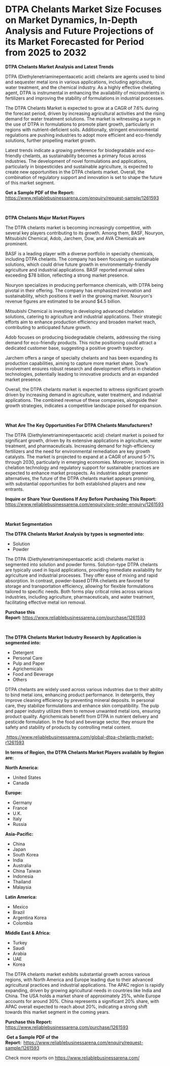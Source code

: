 <p><h1>DTPA Chelants Market Size Focuses on Market Dynamics, In-Depth Analysis and Future Projections of its Market Forecasted for Period from 2025 to 2032</h1></p><p><strong>DTPA Chelants Market Analysis and Latest Trends</strong></p>
<p><p>DTPA (Diethylenetriaminepentaacetic acid) chelants are agents used to bind and sequester metal ions in various applications, including agriculture, water treatment, and the chemical industry. As a highly effective chelating agent, DTPA is instrumental in enhancing the availability of micronutrients in fertilizers and improving the stability of formulations in industrial processes.</p><p>The DTPA Chelants Market is expected to grow at a CAGR of 7.6% during the forecast period, driven by increasing agricultural activities and the rising demand for water treatment solutions. The market is witnessing a surge in the use of DTPA in formulations to promote plant growth, particularly in regions with nutrient-deficient soils. Additionally, stringent environmental regulations are pushing industries to adopt more efficient and eco-friendly solutions, further propelling market growth.</p><p>Latest trends indicate a growing preference for biodegradable and eco-friendly chelants, as sustainability becomes a primary focus across industries. The development of novel formulations and applications, particularly in biopesticides and sustainable agriculture, is expected to create new opportunities in the DTPA chelants market. Overall, the combination of regulatory support and innovation is set to shape the future of this market segment.</p></p>
<p><strong>Get a Sample PDF of the Report:&nbsp;</strong> <a href="https://www.reliablebusinessarena.com/enquiry/request-sample/1261593?utm_campaign=2031&utm_medium=2&utm_source=Github&utm_content=ia&utm_term=02022025&utm_id=dtpa-chelants">https://www.reliablebusinessarena.com/enquiry/request-sample/1261593</a></p>
<p>&nbsp;</p>
<p><strong>DTPA Chelants Major Market Players</strong></p>
<p><p>The DTPA chelants market is becoming increasingly competitive, with several key players contributing to its growth. Among them, BASF, Nouryon, Mitsubishi Chemical, Adob, Jarchem, Dow, and AVA Chemicals are prominent.</p><p>BASF is a leading player with a diverse portfolio in specialty chemicals, including DTPA chelants. The company has been focusing on sustainable solutions, which could drive future growth in environmentally-friendly agriculture and industrial applications. BASF reported annual sales exceeding $78 billion, reflecting a strong market presence.</p><p>Nouryon specializes in producing performance chemicals, with DTPA being pivotal in their offering. The company has emphasized innovation and sustainability, which positions it well in the growing market. Nouryon's revenue figures are estimated to be around $4.5 billion.</p><p>Mitsubishi Chemical is investing in developing advanced chelation solutions, catering to agriculture and industrial applications. Their strategic efforts aim to enhance production efficiency and broaden market reach, contributing to anticipated future growth.</p><p>Adob focuses on producing biodegradable chelants, addressing the rising demand for eco-friendly products. This niche positioning could attract a dedicated customer base, suggesting a positive growth trajectory.</p><p>Jarchem offers a range of specialty chelants and has been expanding its production capabilities, aiming to capture more market share. Dow’s involvement ensures robust research and development efforts in chelation technologies, potentially leading to innovative products and an expanded market presence.</p><p>Overall, the DTPA chelants market is expected to witness significant growth driven by increasing demand in agriculture, water treatment, and industrial applications. The combined revenue of these companies, alongside their growth strategies, indicates a competitive landscape poised for expansion.</p></p>
<p>&nbsp;</p>
<p><strong>What Are The Key Opportunities For DTPA Chelants Manufacturers?</strong></p>
<p><p>The DTPA (Diethylenetriaminepentaacetic acid) chelant market is poised for significant growth, driven by its extensive applications in agriculture, water treatment, and pharmaceuticals. Increasing demand for high-efficiency fertilizers and the need for environmental remediation are key growth catalysts. The market is projected to expand at a CAGR of around 5-7% through 2030, particularly in emerging economies. Moreover, innovations in chelation technology and regulatory support for sustainable practices are expected to enhance market prospects. As industries adopt greener alternatives, the future of the DTPA chelants market appears promising, with substantial opportunities for both established players and new entrants.</p></p>
<p><strong>Inquire or Share Your Questions If Any Before Purchasing This Report:</strong> <a href="https://www.reliablebusinessarena.com/enquiry/pre-order-enquiry/1261593?utm_campaign=2031&utm_medium=2&utm_source=Github&utm_content=ia&utm_term=02022025&utm_id=dtpa-chelants">https://www.reliablebusinessarena.com/enquiry/pre-order-enquiry/1261593</a></p>
<p>&nbsp;</p>
<p><strong>Market Segmentation</strong></p>
<p><strong>The DTPA Chelants Market Analysis by types is segmented into:</strong></p>
<p><ul><li>Solution</li><li>Powder</li></ul></p>
<p><p>The DTPA (Diethylenetriaminepentaacetic acid) chelants market is segmented into solution and powder forms. Solution-type DTPA chelants are typically used in liquid applications, providing immediate availability for agriculture and industrial processes. They offer ease of mixing and rapid absorption. In contrast, powder-based DTPA chelants are favored for storage and transportation efficiency, allowing for flexible formulations tailored to specific needs. Both forms play critical roles across various industries, including agriculture, pharmaceuticals, and water treatment, facilitating effective metal ion removal.</p></p>
<p><strong>Purchase this Report:&nbsp;</strong><a href="https://www.reliablebusinessarena.com/purchase/1261593?utm_campaign=2031&utm_medium=2&utm_source=Github&utm_content=ia&utm_term=02022025&utm_id=dtpa-chelants">https://www.reliablebusinessarena.com/purchase/1261593</a></p>
<p>&nbsp;</p>
<p><strong>The DTPA Chelants Market Industry Research by Application is segmented into:</strong></p>
<p><ul><li>Detergent</li><li>Personal Care</li><li>Pulp and Paper</li><li>Agrichemicals</li><li>Food and Beverage</li><li>Others</li></ul></p>
<p><p>DTPA chelants are widely used across various industries due to their ability to bind metal ions, enhancing product performance. In detergents, they improve cleaning efficiency by preventing mineral deposits. In personal care, they stabilize formulations and enhance skin compatibility. The pulp and paper industry utilizes them to remove unwanted metal ions, ensuring product quality. Agrichemicals benefit from DTPA in nutrient delivery and pesticide formulation. In the food and beverage sector, they ensure the safety and stability of products by controlling metal content.</p></p>
<p><a href="https://www.reliablebusinessarena.com/global-dtpa-chelants-market-r1261593?utm_campaign=2031&utm_medium=2&utm_source=Github&utm_content=ia&utm_term=02022025&utm_id=dtpa-chelants">&nbsp;https://www.reliablebusinessarena.com/global-dtpa-chelants-market-r1261593</a></p>
<p><strong>In terms of Region, the DTPA Chelants Market Players available by Region are:</strong></p>
<p>
    <p> <strong> North America: </strong>
        <ul>
            <li>United States</li>
            <li>Canada</li>
        </ul>
        </p> 
    <p> <strong> Europe: </strong>
        <ul>
            <li>Germany</li>
            <li>France</li>
            <li>U.K.</li>
            <li>Italy</li>
            <li>Russia</li>
        </ul>
        </p> 
    <p> <strong> Asia-Pacific: </strong>
        <ul>
            <li>China</li>
            <li>Japan</li>
            <li>South Korea</li>
            <li>India</li>
            <li>Australia</li>
            <li>China Taiwan</li>
            <li>Indonesia</li>
            <li>Thailand</li>
            <li>Malaysia</li>
        </ul>
        </p> 
    <p> <strong> Latin America: </strong>
        <ul>
            <li>Mexico</li>
            <li>Brazil</li>
            <li>Argentina Korea</li>
            <li>Colombia</li>
        </ul>
        </p> 
    <p> <strong> Middle East & Africa: </strong>
        <ul>
            <li>Turkey</li>
            <li>Saudi</li>
            <li>Arabia</li>
            <li>UAE</li>
            <li>Korea</li>
        </ul>
    </p>
    </p>
<p><p>The DTPA chelants market exhibits substantial growth across various regions, with North America and Europe leading due to their advanced agricultural practices and industrial applications. The APAC region is rapidly expanding, driven by growing agricultural needs in countries like India and China. The USA holds a market share of approximately 25%, while Europe accounts for around 30%. China represents a significant 20% share, with APAC overall expected to reach about 20%, indicating a strong shift towards this market segment in the coming years.</p></p>
<p><strong>Purchase this Report: </strong><a href="https://www.reliablebusinessarena.com/purchase/1261593?utm_campaign=2031&utm_medium=2&utm_source=Github&utm_content=ia&utm_term=02022025&utm_id=dtpa-chelants">https://www.reliablebusinessarena.com/purchase/1261593</a></p>
<p>&nbsp;<strong>Get a Sample PDF of the Report:&nbsp;&nbsp;</strong><a href="https://www.reliablebusinessarena.com/enquiry/request-sample/1261593?utm_campaign=2031&utm_medium=2&utm_source=Github&utm_content=ia&utm_term=02022025&utm_id=dtpa-chelants">https://www.reliablebusinessarena.com/enquiry/request-sample/1261593</a></p>
<p><strong></strong></p>
<p>Check more reports on <a href="https://www.reliablebusinessarena.com/?utm_campaign=2031&utm_medium=2&utm_source=Github&utm_content=ia&utm_term=02022025&utm_id=dtpa-chelants">https://www.reliablebusinessarena.com/</a></p>